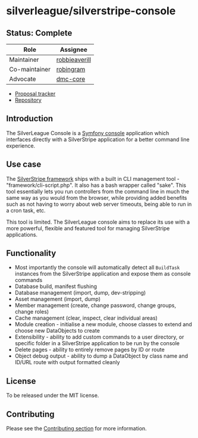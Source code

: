 # silverleague/silverstripe-console

## Status: Complete

| Role | Assignee |
| ---- | --- |
| Maintainer | [robbieaverill](https://github.com/robbieaverill) |
| Co-maintainer | [robingram](https://github.com/robingram) |
| Advocate | [dmc-core](https://github.com/dmc-core) |

* [Proposal tracker](https://github.com/silverleague/silverleague.github.io/issues/1)
* [Repository](https://github.com/silverleague/silverstripe-console)

## Introduction

The SilverLeague Console is a [Symfony console](http://symfony.com/doc/current/components/console.html) application which interfaces directly with a SilverStripe application for a better command line experience.

## Use case

The [SilverStripe framework](https://github.com/silverstripe/silverstripe-framework) ships with a built in CLI management tool - "framework/cli-script.php". It also has a bash wrapper called "sake". This tool essentially lets you run controllers from the command line in much the same way as you would from the browser, while providing added benefits such as not having to worry about web server timeouts, being able to run in a cron task, etc.

This tool is limited. The SilverLeague console aims to replace its use with a more powerful, flexible and featured tool for managing SilverStripe applications.

## Functionality

* Most importantly the console will automatically detect all `BuildTask` instances from the SilverStripe application and expose them as console commands
* Database build, manifest flushing
* Database management (import, dump, dev-stripping)
* Asset management (import, dump)
* Member management (create, change password, change groups, change roles)
* Cache management (clear, inspect, clear individual areas)
* Module creation - initialise a new module, choose classes to extend and choose new DataObjects to create
* Extensibility - ability to add custom commands to a user directory, or specific folder in a SilverStripe application to be run by the console
* Delete pages - ability to entirely remove pages by ID or route
* Object debug output - ability to dump a DataObject by class name and ID/URL route with output formatted cleanly

## License

To be released under the MIT license.

## Contributing

Please see the [Contributing section](../#contributing) for more information.
